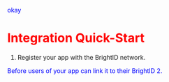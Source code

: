 <style
  type="text/css">
h1 {color:red;}

p {color:blue;}
</style>
<p>okay</p>

# Integration Quick-Start

1. Register your app with the BrightID network.

Before users of your app can link it to their BrightID
2.
